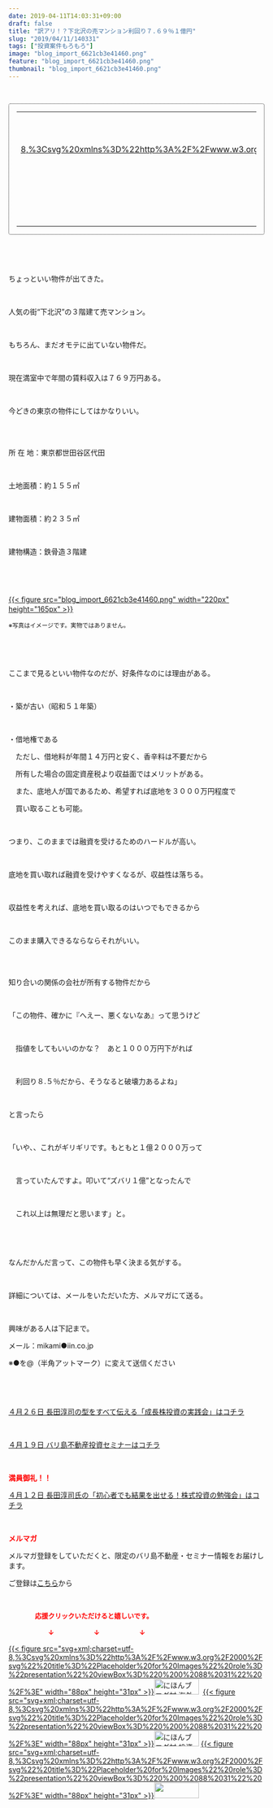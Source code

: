 ```yaml
---
date: 2019-04-11T14:03:31+09:00
draft: false
title: "訳アリ！？下北沢の売マンション利回り７.６９％１億円"
slug: "2019/04/11/140331"
tags: ["投資案件もろもろ"]
image: "blog_import_6621cb3e41460.png"
feature: "blog_import_6621cb3e41460.png"
thumbnail: "blog_import_6621cb3e41460.png"
---
```

<p> </p><div contenteditable="false" style="padding: 15px; border-radius: 4px; border: 1px dotted currentColor; border-image: none;"><table border="0" cellpadding="0" cellspacing="0" style="margin: 0px; table-layout: fixed;" width="100%">	<tbody width="100%">		<tr>			<td aligin="center" style="vertical-align: middle;" width="95"><span style="text-align: center; display: block;"><a alt0="AmebaAffiliate" alt1="稼げる人の常識、稼げない人の常識" alt2="Amazon" alt3="https://images-fe.ssl-images-amazon.com/images/I/51Ft8zEBpkL._SL160_.jpg" alt4="1" href="4802110227?SubscriptionId=AKIAJLD6FH2TADXIQKDQ&amp;tag=amebablog-a2371184-22&amp;linkCode=xm2&amp;camp=2025&amp;creative=165953&amp;creativeASIN=4802110227" target="_blank">{{< figure src="svg+xml;charset=utf-8,%3Csvg%20xmlns%3D%22http%3A%2F%2Fwww.w3.org%2F2000%2Fsvg%22%20title%3D%22Placeholder%20for%20Images%22%20role%3D%22presentation%22%20viewBox%3D%220%200%201%201%22%20%2F%3E"  >}}<noscript><img alt="稼げる人の常識、稼げない人の常識" border="0" data-img="affiliate" src="https://images-fe.ssl-images-amazon.com/images/I/51Ft8zEBpkL._SL160_.jpg" style="margin: 0px; vertical-align: middle; max-width: 95px;"></noscript></a></span></td>			<td style="line-height: 1.5; padding-left: 15px; vertical-align: middle;"><a alt0="AmebaAffiliate" alt1="稼げる人の常識、稼げない人の常識" alt2="Amazon" alt3="https://images-fe.ssl-images-amazon.com/images/I/51Ft8zEBpkL._SL160_.jpg" alt4="1" href="4802110227?SubscriptionId=AKIAJLD6FH2TADXIQKDQ&amp;tag=amebablog-a2371184-22&amp;linkCode=xm2&amp;camp=2025&amp;creative=165953&amp;creativeASIN=4802110227" target="_blank">稼げる人の常識、稼げない人の常識</a>			<div style="padding: 3px 0px;">1,199円</div>			<div style="font-size: 0.83em;">Amazon</div></td>		</tr>	</tbody></table></div><p> </p><p> </p><p>ちょっといい物件が出てきた。</p><p> </p><p>人気の街“下北沢”の３階建て売マンション。</p><p> </p><p>もちろん、まだオモテに出ていない物件だ。</p><p> </p><p>現在満室中で年間の賃料収入は７６９万円ある。</p><p> </p><p>今どきの東京の物件にしてはかなりいい。</p><p> </p><p><br/>所 在 地：東京都世田谷区代田</p><p> </p><p>土地面積：約１５５㎡</p><p> </p><p>建物面積：約２３５㎡</p><p> </p><p>建物構造：鉄骨造３階建</p><p> </p><p> </p><p><a href="blog_import_6621cb3e41460.png">{{< figure src="blog_import_6621cb3e41460.png" width="220px" height="165px" >}}</a>　</p><p><span style="font-size: 0.83em;">※写真はイメージです。実物ではありません。</span></p><p> </p><p> </p><p>ここまで見るといい物件なのだが、好条件なのには理由がある。</p><p> </p><p>・築が古い（昭和５１年築）</p><p> </p><p>・借地権である</p><p>　ただし、借地料が年間１４万円と安く、香辛料は不要だから</p><p>　所有した場合の固定資産税より収益面ではメリットがある。</p><p>　また、底地人が国であるため、希望すれば底地を３０００万円程度で</p><p>　買い取ることも可能。</p><p> </p><p>つまり、このままでは融資を受けるためのハードルが高い。</p><p> </p><p>底地を買い取れば融資を受けやすくなるが、収益性は落ちる。</p><p> </p><p>収益性を考えれば、底地を買い取るのはいつでもできるから</p><p> </p><p>このまま購入できるならならそれがいい。</p><p> </p><p><br/>知り合いの関係の会社が所有する物件だから</p><p> </p><p>「この物件、確かに『へえー、悪くないなあ』って思うけど</p><p> </p><p>　指値をしてもいいのかな？　あと１０００万円下がれば</p><p> </p><p>　利回り８.５％だから、そうなると破壊力あるよね」</p><p> </p><p>と言ったら</p><p> </p><p>「いや、、これがギリギリです。もともと１億２０００万って</p><p> </p><p>　言っていたんですよ。叩いて“ズバリ１億”となったんで</p><p> </p><p>　これ以上は無理だと思います」と。</p><p> </p><p> </p><p>なんだかんだ言って、この物件も早く決まる気がする。</p><p> </p><p>詳細については、メールをいただいた方、メルマガにて送る。</p><p> </p><p>興味がある人は下記まで。</p><p>メール：mikami●iin.co.jp</p><p>※●を@（半角アットマーク）に変えて送信ください</p><p> </p><p> </p><p><a href="https://ameblo.jp/baliclub/entry-12450322392.html" target="_blank">４月２６日 長田淳司の型をすべて伝える「成長株投資の実践会」はコチラ</a></p><p> </p><p><a href="https://ameblo.jp/baliclub/entry-12450684266.html" target="_blank">４月１９日 バリ島不動産投資セミナーはコチラ</a></p><p> </p><p><span style="font-weight: bold;"><span style="color: rgb(255, 0, 0);">満員御礼！！</span></span></p><p><a href="https://ameblo.jp/baliclub/entry-12449654667.html" target="_blank">４月１２日 長田淳司氏の「初心者でも結果を出せる！株式投資の勉強会」はコチラ</a></p><p> </p><p><span style="font-weight: bold;"><span style="color: rgb(255, 0, 0);">メルマガ</span></span></p><p>メルマガ登録をしていただくと、限定のバリ島不動産・セミナー情報をお届けします。</p><p>ご登録は<a href="f9eeVI" target="_blank">こちら</a>から</p><p style="text-align: center;"> </p><p><font color="#ff0000" size="2"><strong>　　　　応援クリックいただけると嬉しいです。</strong></font></p><p><font color="#ff0000" size="2"><strong>　　　　　　↓　　　　　　↓　　　　　　↓</strong></font></p><p><a href="ranking.html?p_cid=01260127" id="&amp;blogmura_banner">{{< figure src="svg+xml;charset=utf-8,%3Csvg%20xmlns%3D%22http%3A%2F%2Fwww.w3.org%2F2000%2Fsvg%22%20title%3D%22Placeholder%20for%20Images%22%20role%3D%22presentation%22%20viewBox%3D%220%200%2088%2031%22%20%2F%3E" width="88px" height="31px" >}}<noscript><img alt="にほんブログ村 海外生活ブログ バリ島情報へ" border="0" height="31" src="//overseas.blogmura.com/bali/img/bali88_31.gif" width="88"></noscript></a>  <a href="ranking.html?p_cid=01260127" id="&amp;blogmura_banner">{{< figure src="svg+xml;charset=utf-8,%3Csvg%20xmlns%3D%22http%3A%2F%2Fwww.w3.org%2F2000%2Fsvg%22%20title%3D%22Placeholder%20for%20Images%22%20role%3D%22presentation%22%20viewBox%3D%220%200%2088%2031%22%20%2F%3E" width="88px" height="31px" >}}<noscript><img alt="にほんブログ村 投資ブログ 不動産投資へ" border="0" height="31" src="//investment.blogmura.com/hudousantoushi/img/hudousantoushi88_31.gif" width="88"></noscript></a> <a href="link.php?1804582" title="人気ブログランキングへ">{{< figure src="svg+xml;charset=utf-8,%3Csvg%20xmlns%3D%22http%3A%2F%2Fwww.w3.org%2F2000%2Fsvg%22%20title%3D%22Placeholder%20for%20Images%22%20role%3D%22presentation%22%20viewBox%3D%220%200%2088%2031%22%20%2F%3E" width="88px" height="31px" >}}<noscript><img border="0" height="31" src="https://blog.with2.net/img/banner/banner_22.gif" width="88"></noscript></a></p><p> </p>

